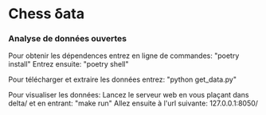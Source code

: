 # Chess δata

### Analyse de données ouvertes

Pour obtenir les dépendences entrez en ligne de commandes:
  "poetry install"
Entrez ensuite:
  "poetry shell"

Pour télécharger et extraire les données entrez:
  "python get_data.py"

Pour visualiser les données:
Lancez le serveur web en vous plaçant dans delta/ et en entrant:
  "make run"
Allez ensuite à l'url suivante:
  127.0.0.1:8050/
